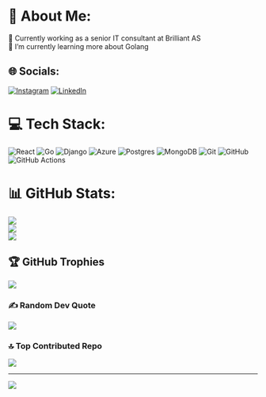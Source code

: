 # 💫 About Me:
🔭 Currently working as a senior IT consultant at Brilliant AS<br>🌱 I’m currently learning more about Golang


## 🌐 Socials:
[![Instagram](https://img.shields.io/badge/Instagram-%23E4405F.svg?logo=Instagram&logoColor=white)](https://instagram.com/kristian.kjerstad) [![LinkedIn](https://img.shields.io/badge/LinkedIn-%230077B5.svg?logo=linkedin&logoColor=white)](https://linkedin.com/in/kristian-kjerstad) 

# 💻 Tech Stack:
![React](https://img.shields.io/badge/react-%2320232a.svg?style=for-the-badge&logo=react&logoColor=%2361DAFB) ![Go](https://img.shields.io/badge/go-%2300ADD8.svg?style=for-the-badge&logo=go&logoColor=white) ![Django](https://img.shields.io/badge/django-%23092E20.svg?style=for-the-badge&logo=django&logoColor=white) ![Azure](https://img.shields.io/badge/azure-%230072C6.svg?style=for-the-badge&logo=microsoftazure&logoColor=white) ![Postgres](https://img.shields.io/badge/postgres-%23316192.svg?style=for-the-badge&logo=postgresql&logoColor=white) ![MongoDB](https://img.shields.io/badge/MongoDB-%234ea94b.svg?style=for-the-badge&logo=mongodb&logoColor=white) ![Git](https://img.shields.io/badge/git-%23F05033.svg?style=for-the-badge&logo=git&logoColor=white) ![GitHub](https://img.shields.io/badge/github-%23121011.svg?style=for-the-badge&logo=github&logoColor=white) ![GitHub Actions](https://img.shields.io/badge/github%20actions-%232671E5.svg?style=for-the-badge&logo=githubactions&logoColor=white)
# 📊 GitHub Stats:
![](https://github-readme-stats.vercel.app/api?username=KristianKjerstad&theme=dark&hide_border=false&include_all_commits=false&count_private=false)<br/>
![](https://github-readme-streak-stats.herokuapp.com/?user=KristianKjerstad&theme=dark&hide_border=false)<br/>
![](https://github-readme-stats.vercel.app/api/top-langs/?username=KristianKjerstad&theme=dark&hide_border=false&include_all_commits=false&count_private=false&layout=compact)

## 🏆 GitHub Trophies
![](https://github-profile-trophy.vercel.app/?username=KristianKjerstad&theme=radical&no-frame=false&no-bg=true&margin-w=4)

### ✍️ Random Dev Quote
![](https://quotes-github-readme.vercel.app/api?type=horizontal&theme=radical)

### 🔝 Top Contributed Repo
![](https://github-contributor-stats.vercel.app/api?username=KristianKjerstad&limit=5&theme=dark&combine_all_yearly_contributions=true)

---
[![](https://visitcount.itsvg.in/api?id=KristianKjerstad&icon=0&color=0)](https://visitcount.itsvg.in)

<!-- Proudly created with GPRM ( https://gprm.itsvg.in ) -->
